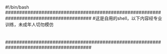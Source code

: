 #!/bin/bash
#######################################################################################
#这是自用的shell，以下内容经专业训练，未成年人切勿模仿
#
#######################################################################################
#
#
#
#
#
#
#
#
#
#
#
#
#
#
#
#
#
#
#
